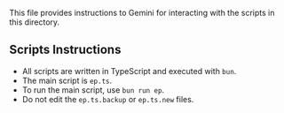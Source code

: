 This file provides instructions to Gemini for interacting with the scripts in this directory.

## Scripts Instructions

- All scripts are written in TypeScript and executed with `bun`.
- The main script is `ep.ts`.
- To run the main script, use `bun run ep`.
- Do not edit the `ep.ts.backup` or `ep.ts.new` files.
